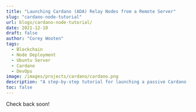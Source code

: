 ```yaml
---
title: "Launching Cardano (ADA) Relay Nodes from a Remote Server"
slug: "cardano-node-tutorial"
url: blogs/cardano-node-tutorial/
date: 2021-12-10
draft: false
author: "Corey Wooten"
tags:
  - Blockchain
  - Node Deployment
  - Ubuntu Server
  - Cardano
  - DevOps
image: /images/projects/cardano/cardano.png
description: "A step-by-step tutorial for launching a passive Cardano (ADA) relay node using Ubuntu Server and open-source tooling."
toc: false
--- 
```


Check back soon!
